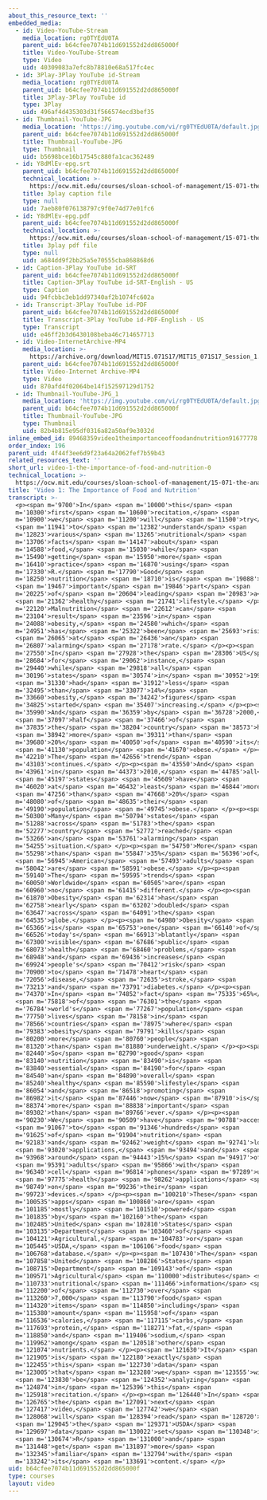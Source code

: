 ```yaml
---
about_this_resource_text: ''
embedded_media:
  - id: Video-YouTube-Stream
    media_location: rg0TYEdU0TA
    parent_uid: b64cfee7074b11d691552d2dd865000f
    title: Video-YouTube-Stream
    type: Video
    uid: 40309083a7efc8b78810e68a517fc4ec
  - id: 3Play-3Play YouTube id-Stream
    media_location: rg0TYEdU0TA
    parent_uid: b64cfee7074b11d691552d2dd865000f
    title: 3Play-3Play YouTube id
    type: 3Play
    uid: 496af4d435303d31f566574ecd3bef35
  - id: Thumbnail-YouTube-JPG
    media_location: 'https://img.youtube.com/vi/rg0TYEdU0TA/default.jpg'
    parent_uid: b64cfee7074b11d691552d2dd865000f
    title: Thumbnail-YouTube-JPG
    type: Thumbnail
    uid: b5698bce16b17545c880fa1cac362489
  - id: Y8dMlEv-epg.srt
    parent_uid: b64cfee7074b11d691552d2dd865000f
    technical_location: >-
      https://ocw.mit.edu/courses/sloan-school-of-management/15-071-the-analytics-edge-spring-2017/an-introduction-to-analytics/understanding-food-nutritional-education-with-data-recitation/video-1-the-importance-of-food-and-nutrition/video-1-the-importance-of-food-and-nutrition-0/Y8dMlEv-epg.srt
    title: 3play caption file
    type: null
    uid: 7aeb80f076138797c9f0e74d77e01fc6
  - id: Y8dMlEv-epg.pdf
    parent_uid: b64cfee7074b11d691552d2dd865000f
    technical_location: >-
      https://ocw.mit.edu/courses/sloan-school-of-management/15-071-the-analytics-edge-spring-2017/an-introduction-to-analytics/understanding-food-nutritional-education-with-data-recitation/video-1-the-importance-of-food-and-nutrition/video-1-the-importance-of-food-and-nutrition-0/Y8dMlEv-epg.pdf
    title: 3play pdf file
    type: null
    uid: a684dd9f2bb25a5e70555cba868868d6
  - id: Caption-3Play YouTube id-SRT
    parent_uid: b64cfee7074b11d691552d2dd865000f
    title: Caption-3Play YouTube id-SRT-English - US
    type: Caption
    uid: 94fcbbc3eb1dd97340af2b1074fc602a
  - id: Transcript-3Play YouTube id-PDF
    parent_uid: b64cfee7074b11d691552d2dd865000f
    title: Transcript-3Play YouTube id-PDF-English - US
    type: Transcript
    uid: e46ff2b3d6430108beba46c714657713
  - id: Video-InternetArchive-MP4
    media_location: >-
      https://archive.org/download/MIT15.071S17/MIT15_071S17_Session_1.4.02_300k.mp4
    parent_uid: b64cfee7074b11d691552d2dd865000f
    title: Video-Internet Archive-MP4
    type: Video
    uid: 870afd4f02064be14f152597129d1752
  - id: Thumbnail-YouTube-JPG_1
    media_location: 'https://img.youtube.com/vi/rg0TYEdU0TA/default.jpg'
    parent_uid: b64cfee7074b11d691552d2dd865000f
    title: Thumbnail-YouTube-JPG
    type: Thumbnail
    uid: 82b4b815e95df0316a82a50af9e3032d
inline_embed_id: 89468359video1theimportanceoffoodandnutrition91677778
order_index: 196
parent_uid: 4f44f3ee6d9f23a64a2062fef7b59b43
related_resources_text: ''
short_url: video-1-the-importance-of-food-and-nutrition-0
technical_location: >-
  https://ocw.mit.edu/courses/sloan-school-of-management/15-071-the-analytics-edge-spring-2017/an-introduction-to-analytics/understanding-food-nutritional-education-with-data-recitation/video-1-the-importance-of-food-and-nutrition/video-1-the-importance-of-food-and-nutrition-0
title: 'Video 1: The Importance of Food and Nutrition'
transcript: >-
  <p><span m='9700'>In</span> <span m='10000'>this</span> <span
  m='10300'>first</span> <span m='10600'>recitation,</span> <span
  m='10900'>we</span> <span m='11200'>will</span> <span m='11500'>try</span>
  <span m='11941'>to</span> <span m='12382'>understand</span> <span
  m='12823'>various</span> <span m='13265'>nutritional</span> <span
  m='13706'>facts</span> <span m='14147'>about</span> <span
  m='14588'>food,</span> <span m='15030'>while</span> <span
  m='15490'>getting</span> <span m='15950'>more</span> <span
  m='16410'>practice</span> <span m='16870'>using</span> <span
  m='17330'>R.</span> <span m='17790'>Good</span> <span
  m='18250'>nutrition</span> <span m='18710'>is</span> <span m='19088'>an</span>
  <span m='19467'>important</span> <span m='19846'>part</span> <span
  m='20225'>of</span> <span m='20604'>leading</span> <span m='20983'>a</span>
  <span m='21362'>healthy</span> <span m='21741'>lifestyle.</span> </p><p><span
  m='22120'>Malnutrition</span> <span m='22612'>can</span> <span
  m='23104'>result</span> <span m='23596'>in</span> <span
  m='24088'>obesity,</span> <span m='24580'>which</span> <span
  m='24951'>has</span> <span m='25322'>been</span> <span m='25693'>rising</span>
  <span m='26065'>at</span> <span m='26436'>an</span> <span
  m='26807'>alarming</span> <span m='27178'>rate.</span> </p><p><span
  m='27550'>In</span> <span m='27928'>the</span> <span m='28306'>US</span> <span
  m='28684'>for</span> <span m='29062'>instance,</span> <span
  m='29440'>while</span> <span m='29818'>all</span> <span
  m='30196'>states</span> <span m='30574'>in</span> <span m='30952'>1990</span>
  <span m='31330'>had</span> <span m='31912'>less</span> <span
  m='32495'>than</span> <span m='33077'>14%</span> <span
  m='33660'>obesity,</span> <span m='34242'>figures</span> <span
  m='34825'>started</span> <span m='35407'>increasing.</span> </p><p><span
  m='35990'>And</span> <span m='36359'>by</span> <span m='36728'>2000,</span>
  <span m='37097'>half</span> <span m='37466'>of</span> <span
  m='37835'>the</span> <span m='38204'>country</span> <span m='38573'>has</span>
  <span m='38942'>more</span> <span m='39311'>than</span> <span
  m='39680'>20%</span> <span m='40050'>of</span> <span m='40590'>its</span>
  <span m='41130'>population</span> <span m='41670'>obese.</span> </p><p><span
  m='42210'>The</span> <span m='42656'>trend</span> <span
  m='43103'>continues.</span> </p><p><span m='43550'>And</span> <span
  m='43961'>in</span> <span m='44373'>2010,</span> <span m='44785'>all</span>
  <span m='45197'>states</span> <span m='45609'>have</span> <span
  m='46020'>at</span> <span m='46432'>least</span> <span m='46844'>more</span>
  <span m='47256'>than</span> <span m='47668'>20%</span> <span
  m='48080'>of</span> <span m='48635'>their</span> <span
  m='49190'>population</span> <span m='49745'>obese.</span> </p><p><span
  m='50300'>Many</span> <span m='50794'>states</span> <span
  m='51288'>across</span> <span m='51783'>the</span> <span
  m='52277'>country</span> <span m='52772'>reached</span> <span
  m='53266'>an</span> <span m='53761'>alarming</span> <span
  m='54255'>situation.</span> </p><p><span m='54750'>More</span> <span
  m='55298'>than</span> <span m='55847'>35%</span> <span m='56396'>of</span>
  <span m='56945'>American</span> <span m='57493'>adults</span> <span
  m='58042'>are</span> <span m='58591'>obese.</span> </p><p><span
  m='59140'>The</span> <span m='59595'>trends</span> <span
  m='60050'>Worldwide</span> <span m='60505'>are</span> <span
  m='60960'>no</span> <span m='61415'>different.</span> </p><p><span
  m='61870'>Obesity</span> <span m='62314'>has</span> <span
  m='62758'>nearly</span> <span m='63202'>doubled</span> <span
  m='63647'>across</span> <span m='64091'>the</span> <span
  m='64535'>globe.</span> </p><p><span m='64980'>Obesity</span> <span
  m='65366'>is</span> <span m='65753'>one</span> <span m='66140'>of</span> <span
  m='66526'>today's</span> <span m='66913'>blatantly</span> <span
  m='67300'>visible</span> <span m='67686'>public</span> <span
  m='68073'>health</span> <span m='68460'>problems,</span> <span
  m='68948'>and</span> <span m='69436'>increases</span> <span
  m='69924'>people's</span> <span m='70412'>risk</span> <span
  m='70900'>to</span> <span m='71478'>heart</span> <span
  m='72056'>disease,</span> <span m='72635'>stroke,</span> <span
  m='73213'>and</span> <span m='73791'>diabetes.</span> </p><p><span
  m='74370'>In</span> <span m='74852'>fact</span> <span m='75335'>65%</span>
  <span m='75818'>of</span> <span m='76301'>the</span> <span
  m='76784'>world's</span> <span m='77267'>population</span> <span
  m='77750'>lives</span> <span m='78158'>in</span> <span
  m='78566'>countries</span> <span m='78975'>where</span> <span
  m='79383'>obesity</span> <span m='79791'>kills</span> <span
  m='80200'>more</span> <span m='80760'>people</span> <span
  m='81320'>than</span> <span m='81880'>underweight.</span> </p><p><span
  m='82440'>So</span> <span m='82790'>good</span> <span
  m='83140'>nutrition</span> <span m='83490'>is</span> <span
  m='83840'>essential</span> <span m='84190'>for</span> <span
  m='84540'>an</span> <span m='84890'>overall</span> <span
  m='85240'>healthy</span> <span m='85590'>lifestyle</span> <span
  m='86054'>and</span> <span m='86518'>promoting</span> <span
  m='86982'>it</span> <span m='87446'>now</span> <span m='87910'>is</span> <span
  m='88374'>more</span> <span m='88838'>important</span> <span
  m='89302'>than</span> <span m='89766'>ever.</span> </p><p><span
  m='90230'>We</span> <span m='90509'>have</span> <span m='90788'>access</span>
  <span m='91067'>to</span> <span m='91346'>hundreds</span> <span
  m='91625'>of</span> <span m='91904'>nutrition</span> <span
  m='92183'>and</span> <span m='92462'>weight</span> <span m='92741'>loss</span>
  <span m='93020'>applications,</span> <span m='93494'>and</span> <span
  m='93968'>around</span> <span m='94443'>15%</span> <span m='94917'>of</span>
  <span m='95391'>adults</span> <span m='95866'>with</span> <span
  m='96340'>cell</span> <span m='96814'>phones</span> <span m='97289'>use</span>
  <span m='97775'>health</span> <span m='98262'>applications</span> <span
  m='98749'>on</span> <span m='99236'>their</span> <span
  m='99723'>devices.</span> </p><p><span m='100210'>These</span> <span
  m='100535'>apps</span> <span m='100860'>are</span> <span
  m='101185'>mostly</span> <span m='101510'>powered</span> <span
  m='101835'>by</span> <span m='102160'>the</span> <span
  m='102485'>United</span> <span m='102810'>States</span> <span
  m='103135'>Department</span> <span m='103460'>of</span> <span
  m='104121'>Agricultural,</span> <span m='104783'>or</span> <span
  m='105445'>USDA,</span> <span m='106106'>food</span> <span
  m='106768'>database.</span> </p><p><span m='107430'>The</span> <span
  m='107858'>United</span> <span m='108286'>States</span> <span
  m='108715'>Department</span> <span m='109143'>of</span> <span
  m='109571'>Agricultural</span> <span m='110000'>distributes</span> <span
  m='110733'>nutritional</span> <span m='111466'>information</span> <span
  m='112200'>of</span> <span m='112730'>over</span> <span
  m='113260'>7,000</span> <span m='113790'>food</span> <span
  m='114320'>items</span> <span m='114850'>including</span> <span
  m='115380'>amount</span> <span m='115958'>of</span> <span
  m='116536'>calories,</span> <span m='117115'>carbs,</span> <span
  m='117693'>protein,</span> <span m='118271'>fat,</span> <span
  m='118850'>and</span> <span m='119406'>sodium,</span> <span
  m='119962'>among</span> <span m='120518'>other</span> <span
  m='121074'>nutrients.</span> </p><p><span m='121630'>It</span> <span
  m='121905'>is</span> <span m='122180'>exactly</span> <span
  m='122455'>this</span> <span m='122730'>data</span> <span
  m='123005'>that</span> <span m='123280'>we</span> <span m='123555'>will</span>
  <span m='123830'>be</span> <span m='124352'>analyzing</span> <span
  m='124874'>in</span> <span m='125396'>this</span> <span
  m='125918'>recitation.</span> </p><p><span m='126440'>In</span> <span
  m='126765'>the</span> <span m='127091'>next</span> <span
  m='127417'>video,</span> <span m='127742'>we</span> <span
  m='128068'>will</span> <span m='128394'>read</span> <span m='128720'>in</span>
  <span m='129045'>the</span> <span m='129371'>USDA</span> <span
  m='129697'>data</span> <span m='130022'>set</span> <span m='130348'>in</span>
  <span m='130674'>R</span> <span m='131000'>and</span> <span
  m='131448'>get</span> <span m='131897'>more</span> <span
  m='132345'>familiar</span> <span m='132794'>with</span> <span
  m='133242'>its</span> <span m='133691'>content.</span> </p>
uid: b64cfee7074b11d691552d2dd865000f
type: courses
layout: video
---
```

